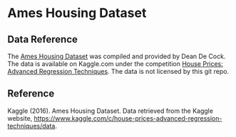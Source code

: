 # Ames Housing Dataset

## Data Reference

The [Ames Housing Dataset](http://jse.amstat.org/v19n3/decock.pdf) was compiled and provided by Dean De Cock. The data is available on Kaggle.com under the competition [House Prices: Advanced Regression Techniques](https://www.kaggle.com/c/house-prices-advanced-regression-techniques/overview). The data is not licensed by this git repo.

## Reference

Kaggle (2016). Ames Housing Dataset. Data retrieved from the Kaggle website, https://www.kaggle.com/c/house-prices-advanced-regression-techniques/data.

